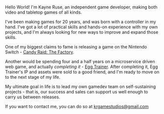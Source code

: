 Hello World! I'm Kayne Ruse, an independent game developer, making both video and tabletop games of all kinds.

I've been making games for 20 years, and was born with a controller in my hand. I've got a lot of practical skills and hands-on experience with my own projects, and I'm always looking for new ways to improve and expand those skills.

One of my biggest claims to fame is releasing a game on the Nintendo Switch - [Candy Raid: The Factory](https://www.nintendo.com/us/store/products/candy-raid-the-factory-switch/).

Another would be spending four and a half years on a microservice driven web game, and actually *completing it* - [Egg Trainer](https://eggtrainer.com/). After completing it, Egg Trainer's IP and assets were sold to a good friend, and I'm ready to move on to the next stage of my life.

My ultimate goal in life is to lead my own gamedev team on self-sustaining projects - that is, our success and sales can support us well enough to carry us between releases.

If you want to contact me, you can do so at [krgamestudios@gmail.com](mailto:krgamestudios@gmail.com)

